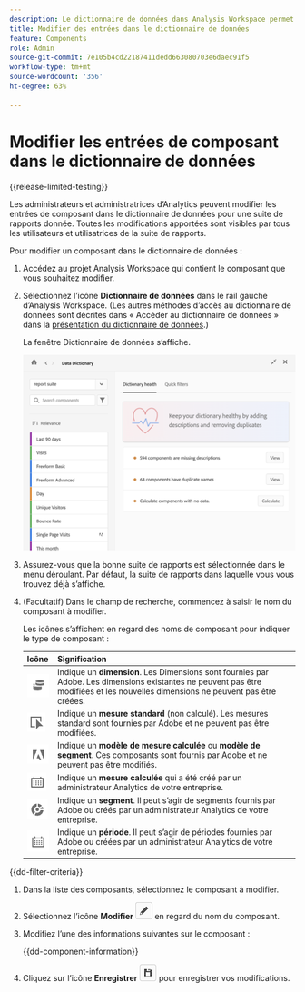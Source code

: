 ```yaml
---
description: Le dictionnaire de données dans Analysis Workspace permet aux utilisateurs et utilisatrices de cataloguer et de suivre les différents composants dans Analysis Workspace, y compris leur utilisation prévue, ceux qui sont approuvés, ceux qui sont des doublons, etc.
title: Modifier des entrées dans le dictionnaire de données
feature: Components
role: Admin
source-git-commit: 7e105b4cd22187411dedd663080703e6daec91f5
workflow-type: tm+mt
source-wordcount: '356'
ht-degree: 63%

---
```


# Modifier les entrées de composant dans le dictionnaire de données

{{release-limited-testing}}

Les administrateurs et administratrices d’Analytics peuvent modifier les entrées de composant dans le dictionnaire de données pour une suite de rapports donnée. Toutes les modifications apportées sont visibles par tous les utilisateurs et utilisatrices de la suite de rapports.

Pour modifier un composant dans le dictionnaire de données :

1. Accédez au projet Analysis Workspace qui contient le composant que vous souhaitez modifier.

1. Sélectionnez l’icône **Dictionnaire de données** dans le rail gauche d’Analysis Workspace. (Les autres méthodes d’accès au dictionnaire de données sont décrites dans « Accéder au dictionnaire de données » dans la [présentation du dictionnaire de données](/help/analyze/analysis-workspace/components/data-dictionary/data-dictionary-overview.md).)

   La fenêtre Dictionnaire de données s’affiche.

   ![Vue d’administration du dictionnaire de données.](assets/data-dictionary-admin.png)

1. Assurez-vous que la bonne suite de rapports est sélectionnée dans le menu déroulant. Par défaut, la suite de rapports dans laquelle vous vous trouvez déjà s’affiche.

1. (Facultatif) Dans le champ de recherche, commencez à saisir le nom du composant à modifier.

   Les icônes s’affichent en regard des noms de composant pour indiquer le type de composant :

   | Icône | Signification |
   |---------|----------|
   | ![Icône Dimension](assets/dimension-icon.png) | Indique un **dimension**. Les Dimensions sont fournies par Adobe. Les dimensions existantes ne peuvent pas être modifiées et les nouvelles dimensions ne peuvent pas être créées. |
   | ![Icône Mesure](assets/default-metric-icon.png) | Indique un **mesure standard** (non calculé). Les mesures standard sont fournies par Adobe et ne peuvent pas être modifiées. |
   | ![Icône Adobe](assets/default-calc-metric-icon.png) | Indique un **modèle de mesure calculée** ou **modèle de segment**. Ces composants sont fournis par Adobe et ne peuvent pas être modifiés. |
   | ![Icône Calcul](assets/calculated-metric-icon-created.png) | Indique un **mesure calculée** qui a été créé par un administrateur Analytics de votre entreprise. |
   | ![Icône Segment](assets/segment-icon.png) | Indique un **segment**. Il peut s’agir de segments fournis par Adobe ou créés par un administrateur Analytics de votre entreprise. |
   | ![Icône Période](assets/date-range-icon.png) | Indique un **période**. Il peut s’agir de périodes fournies par Adobe ou créées par un administrateur Analytics de votre entreprise. |

{{dd-filter-criteria}}

1. Dans la liste des composants, sélectionnez le composant à modifier.

1. Sélectionnez l’icône **Modifier** ![icône Modifier le dictionnaire de données](assets/data-dictionary-edit-icon.png) en regard du nom du composant.

1. Modifiez l’une des informations suivantes sur le composant :

   {{dd-component-information}}

1. Cliquez sur l’icône **Enregistrer** ![icône Enregistrer le dictionnaire de données](assets/data-dictionary-save-icon.png) pour enregistrer vos modifications.

